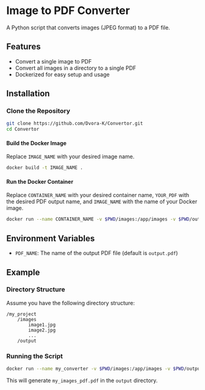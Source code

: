 # Image to PDF Converter

A Python script that converts images (JPEG format) to a PDF file.

## Features
- Convert a single image to PDF
- Convert all images in a directory to a single PDF
- Dockerized for easy setup and usage

## Installation

### Clone the Repository
```bash
git clone https://github.com/Dvora-K/Convertor.git
cd Convertor
```
#### Build the Docker Image
Replace `IMAGE_NAME` with your desired image name.
```bash
docker build -t IMAGE_NAME .
```

#### Run the Docker Container
Replace `CONTAINER_NAME` with your desired container name, `YOUR_PDF` with the desired PDF output name, and `IMAGE_NAME` with the name of your Docker image.
```bash
docker run --name CONTAINER_NAME -v $PWD/images:/app/images -v $PWD/output:/app/output --rm -e PDF_NAME=YOUR_PDF IMAGE_NAME /app/images
```

## Environment Variables
- `PDF_NAME`: The name of the output PDF file (default is `output.pdf`)

## Example

### Directory Structure
Assume you have the following directory structure:
```
/my_project
    /images
        image1.jpg
        image2.jpg
        ...
    /output
```

### Running the Script
```bash
docker run --name my_converter -v $PWD/images:/app/images -v $PWD/output:/app/output --rm -e PDF_NAME=my_images_pdf my_image_name /app/images
```
This will generate `my_images_pdf.pdf` in the `output` directory.
